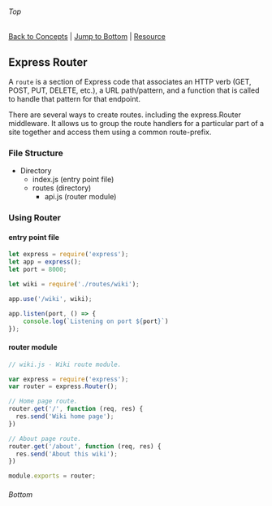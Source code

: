 ###### Top
[Back to Concepts](README.md) | [Jump to Bottom](#Bottom) | [Resource](https://developer.mozilla.org/en-US/docs/Learn/Server-side/Express_Nodejs/routes)
## Express Router
A `route` is a section of Express code that associates an HTTP verb (GET, POST, PUT, DELETE, etc.), a URL path/pattern, and a function that is called to handle that pattern for that endpoint.

There are several ways to create routes. including the express.Router middleware. It allows us to group the route handlers for a particular part of a site together and access them using a common route-prefix.

### File Structure
- Directory
    - index.js (entry point file)
    - routes (directory)
        - api.js (router module)

### Using Router
#### entry point file
```JavaScript
let express = require('express');
let app = express();
let port = 8000;

let wiki = require('./routes/wiki');

app.use('/wiki', wiki);

app.listen(port, () => {
    console.log(`Listening on port ${port}`)
});
```
#### router module
```JavaScript
// wiki.js - Wiki route module.

var express = require('express');
var router = express.Router();

// Home page route.
router.get('/', function (req, res) {
  res.send('Wiki home page');
})

// About page route.
router.get('/about', function (req, res) {
  res.send('About this wiki');
})

module.exports = router;
```
###### Bottom

